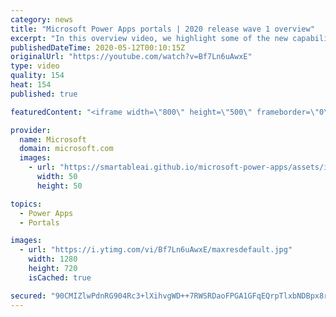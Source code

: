 ```yaml
---
category: news
title: "Microsoft Power Apps portals | 2020 release wave 1 overview"
excerpt: "In this overview video, we highlight some of the new capabilities included in the latest update to Microsoft Power Apps portals.     Here are the capabilities covered:   •    Power BI integration, so you can quickly add Power BI reports, tables, and dashboards to your portals without coding.  •    Themes"
publishedDateTime: 2020-05-12T00:10:15Z
originalUrl: "https://youtube.com/watch?v=Bf7Ln6uAwxE"
type: video
quality: 154
heat: 154
published: true

featuredContent: "<iframe width=\"800\" height=\"500\" frameborder=\"0\" src=\"https://www.youtube.com/embed/Bf7Ln6uAwxE\" allow=\"accelerometer; autoplay; encrypted-media; gyroscope; picture-in-picture\" allowfullscreen></iframe>"

provider:
  name: Microsoft
  domain: microsoft.com
  images:
    - url: "https://smartableai.github.io/microsoft-power-apps/assets/images/organizations/microsoft.com-50x50.jpg"
      width: 50
      height: 50

topics:
  - Power Apps
  - Portals

images:
  - url: "https://i.ytimg.com/vi/Bf7Ln6uAwxE/maxresdefault.jpg"
    width: 1280
    height: 720
    isCached: true

secured: "90CMIZlwPdnRG904Rc3+lXihvgWD++7RWSRDaoFPGA1GFqEQrpTlxbNDBpx8rnVXMcA1kVeKXhxpRXM4RkVv6YbzoZU3tHYutdtWmuHZH5nS/yTQ1gYKD66ZxIAOu4sllwPz5HyHwWYD4+Za4xVfHP+WiPyIczxmsre8RzBvGdt80KgA4gU1CwYgkgEdXxEcxzPq5Sbb4cfTTpdpoQ0UyClHE2OiY4zT5hBPIE92/PYystV9WXFR3+DkMnGbG4rxYiJS9HpAaSCYr3kIp8DkhtZqIVONp0QdeVE+9PcFMEBU0geg1732wPBSTCHhqMigZW8ULMFooGM7079sbuIQo8hYNCFjSBRUq+LF3CVoiMLoAvrubpmGoJ4lmJxnQjbZO+PnFCelu3/3CrRrIUyXMUV/exQ9YzzjrqiXkaWxbF0Sx+/Qt9S9be8boKPe6Nmo;hRnzmQQbjYXQ3/Wf4h8YyA=="
---
```


